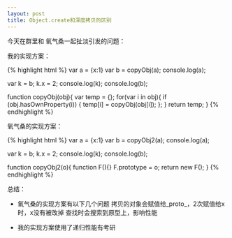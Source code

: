 ```yaml
---
layout: post
title: Object.create和深度拷贝的区别
---
```


今天在群里和 氧气桑一起扯淡引发的问题：

我的实现方案：

{% highlight html %}
var a = {x:1}
var b = copyObj(a);
console.log(a);

var k = b;
k.x = 2;
console.log(k);
console.log(b);

function copyObj(obj){
    var temp = {};
    for(var i in obj){
        if (obj.hasOwnProperty(i)) {
            temp[i] = copyObj(obj[i]);
        };
    }
    return temp;
}
{% endhighlight %}

氧气桑的实现方案：

{% highlight html %}
var a = {x:1}
var b = copyObj2(a);
console.log(a);

var k = b;
k.x = 2;
console.log(k);
console.log(b);

function copyObj2(o){
    function F(){}
    F.prototype = o;
    return new F();
}
{% endhighlight %}

总结：

+ 氧气桑的实现方案有以下几个问题
拷贝的对象会赋值给_proto_，2次赋值给x时，x没有被改掉
查找时会搜索到原型上，影响性能

+ 我的实现方案使用了递归性能有考研

